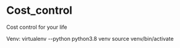 # Cost_control
Cost control for your life

Venv:
virtualenv --python python3.8 venv
source venv/bin/activate
